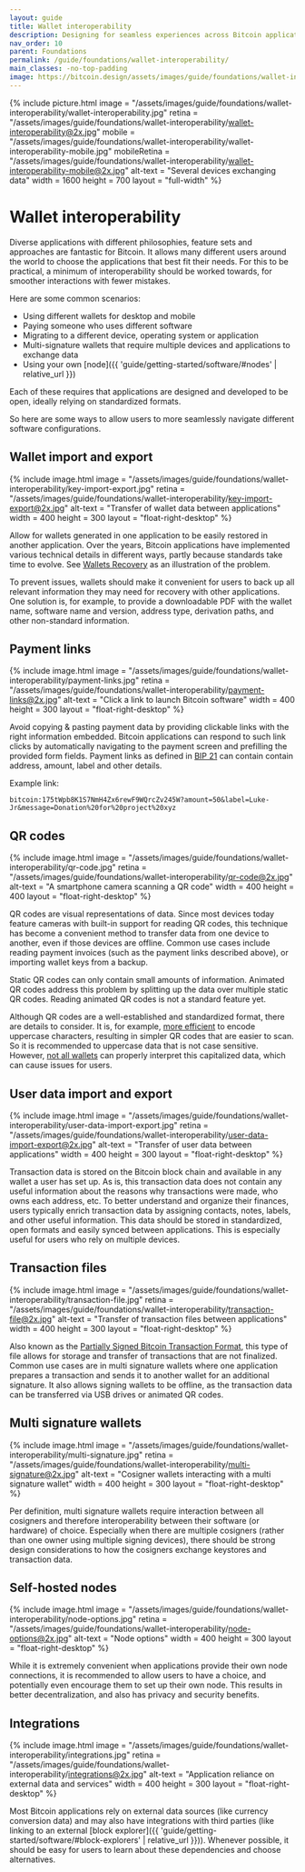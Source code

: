 ```yaml
---
layout: guide
title: Wallet interoperability
description: Designing for seamless experiences across Bitcoin applications.
nav_order: 10
parent: Foundations
permalink: /guide/foundations/wallet-interoperability/
main_classes: -no-top-padding
image: https://bitcoin.design/assets/images/guide/foundations/wallet-interoperability/wallet-interoperability-preview.jpg
---
```


<!--

Editor's notes

An overview of important interaction points between Bitcoin applications and user experiences.

Designers should think beyond the software they are working on and strongly consider these
areas, as it is extremely likely that users interact with multiple applications over time.

Illustration sources

https://www.figma.com/file/qzvCvqhSRx3Jq8aywaSjlr/Bitcoin-Design-Guide-Illustrations-CO?node-id=1024%3A6795

-->

{% include picture.html
   image = "/assets/images/guide/foundations/wallet-interoperability/wallet-interoperability.jpg"
   retina = "/assets/images/guide/foundations/wallet-interoperability/wallet-interoperability@2x.jpg"
   mobile = "/assets/images/guide/foundations/wallet-interoperability/wallet-interoperability-mobile.jpg"
   mobileRetina = "/assets/images/guide/foundations/wallet-interoperability/wallet-interoperability-mobile@2x.jpg"
   alt-text = "Several devices exchanging data"
   width = 1600
   height = 700
   layout = "full-width"
%}

# Wallet interoperability

Diverse applications with different philosophies, feature sets and approaches are fantastic for Bitcoin. It allows many different users around the world to choose the applications that best fit their needs. For this to be practical, a minimum of interoperability should be worked towards, for smoother interactions with fewer mistakes.

Here are some common scenarios:
- Using different wallets for desktop and mobile
- Paying someone who uses different software
- Migrating to a different device, operating system or application
- Multi-signature wallets that require multiple devices and applications to exchange data
- Using your own [node]({{ 'guide/getting-started/software/#nodes' | relative_url }})

Each of these requires that applications are designed and developed to be open, ideally relying on standardized formats.

So here are some ways to allow users to more seamlessly navigate different software configurations.

## Wallet import and export

<div class="center" markdown="1">

{% include image.html
   image = "/assets/images/guide/foundations/wallet-interoperability/key-import-export.jpg"
   retina = "/assets/images/guide/foundations/wallet-interoperability/key-import-export@2x.jpg"
   alt-text = "Transfer of wallet data between applications"
   width = 400
   height = 300
   layout = "float-right-desktop"
%}

Allow for wallets generated in one application to be easily restored in another application. Over the years, Bitcoin applications have implemented various technical details in different ways, partly because standards take time to evolve. See [Wallets Recovery](https://walletsrecovery.org) as an illustration of the problem.

To prevent issues, wallets should make it convenient for users to back up all relevant information they may need for recovery with other applications. One solution is, for example, to provide a downloadable PDF with the wallet name, software name and version, address type, derivation paths, and other non-standard information.

</div>

## Payment links

<div class="center" markdown="1">

{% include image.html
   image = "/assets/images/guide/foundations/wallet-interoperability/payment-links.jpg"
   retina = "/assets/images/guide/foundations/wallet-interoperability/payment-links@2x.jpg"
   alt-text = "Click a link to launch Bitcoin software"
   width = 400
   height = 300
   layout = "float-right-desktop"
%}

Avoid copying & pasting payment data by providing clickable links with the right information embedded. Bitcoin applications can respond to such link clicks by automatically navigating to the payment screen and prefilling the provided form fields. Payment links as defined in [BIP 21](https://github.com/bitcoin/bips/blob/master/bip-0021.mediawiki) can contain contain address, amount, label and other details.

Example link:
```
bitcoin:175tWpb8K1S7NmH4Zx6rewF9WQrcZv245W?amount=50&label=Luke-Jr&message=Donation%20for%20project%20xyz
```

</div>

## QR codes

<div class="center" markdown="1">

{% include image.html
   image = "/assets/images/guide/foundations/wallet-interoperability/qr-code.jpg"
   retina = "/assets/images/guide/foundations/wallet-interoperability/qr-code@2x.jpg"
   alt-text = "A smartphone camera scanning a QR code"
   width = 400
   height = 400
   layout = "float-right-desktop"
%}

QR codes are visual representations of data. Since most devices today feature cameras with built-in support for reading QR codes, this technique has become a convenient method to transfer data from one device to another, even if those devices are offline. Common use cases include reading payment invoices (such as the payment links described above), or importing wallet keys from a backup.

Static QR codes can only contain small amounts of information. Animated QR codes address this problem by splitting up the data over multiple static QR codes. Reading animated QR codes is not a standard feature yet.

Although QR codes are a well-established and standardized format, there are details to consider. It is, for example, [more efficient](https://bitcoinops.org/en/bech32-sending-support/#creating-more-efficient-qr-codes-with-bech32-addresses) to encode uppercase characters, resulting in simpler QR codes that are easier to scan. So it is recommended to uppercase data that is not case sensitive. However, [not all wallets](https://github.com/btcpayserver/btcpayserver/issues/2110) can properly interpret this capitalized data, which can cause issues for users.

</div>

## User data import and export

<div class="center" markdown="1">

{% include image.html
   image = "/assets/images/guide/foundations/wallet-interoperability/user-data-import-export.jpg"
   retina = "/assets/images/guide/foundations/wallet-interoperability/user-data-import-export@2x.jpg"
   alt-text = "Transfer of user data between applications"
   width = 400
   height = 300
   layout = "float-right-desktop"
%}

Transaction data is stored on the Bitcoin block chain and available in any wallet a user has set up. As is, this transaction data does not contain any useful information about the reasons why transactions were made, who owns each address, etc. To better understand and organize their finances, users typically enrich transaction data by assigning contacts, notes, labels, and other useful information. This data should be stored in standardized, open formats and easily synced between applications. This is especially useful for users who rely on multiple devices.

</div>

## Transaction files

<div class="center" markdown="1">

{% include image.html
   image = "/assets/images/guide/foundations/wallet-interoperability/transaction-file.jpg"
   retina = "/assets/images/guide/foundations/wallet-interoperability/transaction-file@2x.jpg"
   alt-text = "Transfer of transaction files between applications"
   width = 400
   height = 300
   layout = "float-right-desktop"
%}

Also known as the [Partially Signed Bitcoin Transaction Format](https://github.com/bitcoin/bips/blob/master/bip-0174.mediawiki), this type of file allows for storage and transfer of transactions that are not finalized. Common use cases are in multi signature wallets where one application prepares a transaction and sends it to another wallet for an additional signature. It also allows signing wallets to be offline, as the transaction data can be transferred via USB drives or animated QR codes.

</div>

## Multi signature wallets

<div class="center" markdown="1">

{% include image.html
   image = "/assets/images/guide/foundations/wallet-interoperability/multi-signature.jpg"
   retina = "/assets/images/guide/foundations/wallet-interoperability/multi-signature@2x.jpg"
   alt-text = "Cosigner wallets interacting with a multi signature wallet"
   width = 400
   height = 300
   layout = "float-right-desktop"
%}

Per definition, multi signature wallets require interaction between all cosigners and therefore interoperability between their software (or hardware) of choice. Especially when there are multiple cosigners (rather than one owner using multiple signing devices), there should be strong design considerations to how the cosigners exchange keystores and transaction data.

</div>

## Self-hosted nodes

<div class="center" markdown="1">

{% include image.html
   image = "/assets/images/guide/foundations/wallet-interoperability/node-options.jpg"
   retina = "/assets/images/guide/foundations/wallet-interoperability/node-options@2x.jpg"
   alt-text = "Node options"
   width = 400
   height = 300
   layout = "float-right-desktop"
%}

While it is extremely convenient when applications provide their own node connections, it is recommended to allow users to have a choice, and potentially even encourage them to set up their own node. This results in better decentralization, and also has privacy and security benefits.

</div>

## Integrations

<div class="center" markdown="1">

{% include image.html
   image = "/assets/images/guide/foundations/wallet-interoperability/integrations.jpg"
   retina = "/assets/images/guide/foundations/wallet-interoperability/integrations@2x.jpg"
   alt-text = "Application reliance on external data and services"
   width = 400
   height = 300
   layout = "float-right-desktop"
%}

Most Bitcoin applications rely on external data sources (like currency conversion data) and may also have integrations with third parties (like linking to an external [block explorer]({{ 'guide/getting-started/software/#block-explorers' | relative_url }})). Whenever possible, it should be easy for users to learn about these dependencies and choose alternatives.

</div>
